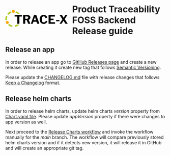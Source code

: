 <div style="display: flex; align-items: center;justify-content: center;align-content: center;">
   <img src="./trace-x-logo.svg" alt="Product Traceability FOSS Backend Release Guide" style="width:200px;"/>
   <h1 style="margin: 10px 0 0 10px">Product Traceability FOSS Backend Release guide</h1>
</div>

## Release an app

In order to release an app go to [GitHub Releases page](https://github.com/eclipse-tractusx/traceability-foss-backend/releases)
and create a new release. While creating it create new tag that follows [Semantic Versioning](https://semver.org/spec/v2.0.0.html).

Please update the [CHANGELOG.md](../CHANGELOG.md) file with release changes that follows [Keep a Changelog](https://keepachangelog.com/en/1.0.0/) format.

## Release helm charts

In order to release helm charts, update helm charts *version* property from [Chart.yaml file](../charts/product-traceability-foss-backend/Chart.yaml). Please update *appVersion* property if there were changes to app version as well.

Next proceed to the [Release Charts workflow](https://github.com/eclipse-tractusx/traceability-foss-backend/actions/workflows/chart-release.yaml)
and invoke the workflow manually for the *main* branch. The workflow will compare previously stored helm charts version and if it detects new version, it will release it in GitHub and will create an appropriate git tag.
